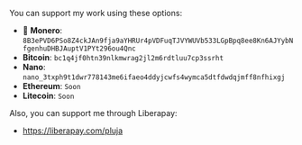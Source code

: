 You can support my work using these options:

* 🌟 **Monero**: `8B3ePVD6PSo8Z4ckJAn9fja9aYHRUr4pVDFuqTJVYWUVb533LGpBpq8ee8Kn6AJYybNfgenhuDHBJAuptV1PYt296ou4Qnc`
* **Bitcoin**: `bc1q4jf0htn39nlkmwrag2jl2m6rdtluu7cp3ssrht`
* **Nano**: `nano_3txph9t1dwr778143me6ifaeo4ddyjcwfs4wymca5dtfdwdqjmff8nfhixgj`
* **Ethereum**: `Soon`
* **Litecoin**: `Soon`

Also, you can support me through Liberapay:
* https://liberapay.com/pluja
